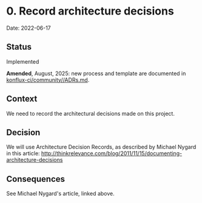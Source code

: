 # 0. Record architecture decisions

Date: 2022-06-17

## Status

Implemented

**Amended**, August, 2025: new process and template are documented in [konflux-ci/community//ADRs.md](https://github.com/konflux-ci/community/blob/main/ADRs.md).

## Context

We need to record the architectural decisions made on this project.

## Decision

We will use Architecture Decision Records, as described by Michael Nygard in this article: http://thinkrelevance.com/blog/2011/11/15/documenting-architecture-decisions

## Consequences

See Michael Nygard's article, linked above.
